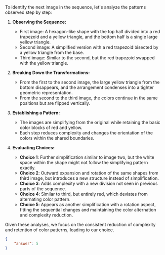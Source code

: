 To identify the next image in the sequence, let's analyze the patterns observed step by step:

1. **Observing the Sequence:**
   - First image: A hexagon-like shape with the top half divided into a red trapezoid and a yellow triangle, and the bottom half is a single large yellow triangle.
   - Second image: A simplified version with a red trapezoid bisected by a yellow triangle from the base.
   - Third image: Similar to the second, but the red trapezoid swapped with the yellow triangle.

2. **Breaking Down the Transformations:**
   - From the first to the second image, the large yellow triangle from the bottom disappears, and the arrangement condenses into a tighter geometric representation.
   - From the second to the third image, the colors continue in the same positions but are flipped vertically.

3. **Establishing a Pattern:**
   - The images are simplifying from the original while retaining the basic color blocks of red and yellow.
   - Each step reduces complexity and changes the orientation of the colors within the shared boundaries.

4. **Evaluating Choices:**
   - **Choice 1**: Further simplification similar to image two, but the white space within the shape might not follow the simplifying pattern exactly.
   - **Choice 2**: Outward expansion and rotation of the same shapes from third image, but introduces a new structure instead of simplification.
   - **Choice 3**: Adds complexity with a new division not seen in previous parts of the sequence.
   - **Choice 4**: Similar to third, but entirely red, which deviates from alternating color pattern.
   - **Choice 5**: Appears as another simplification with a rotation aspect, fitting the sequential changes and maintaining the color alternation and complexity reduction.

Given these analyses, we focus on the consistent reduction of complexity and retention of color patterns, leading to our choice.

```json
{
    "answer": 5
}
```